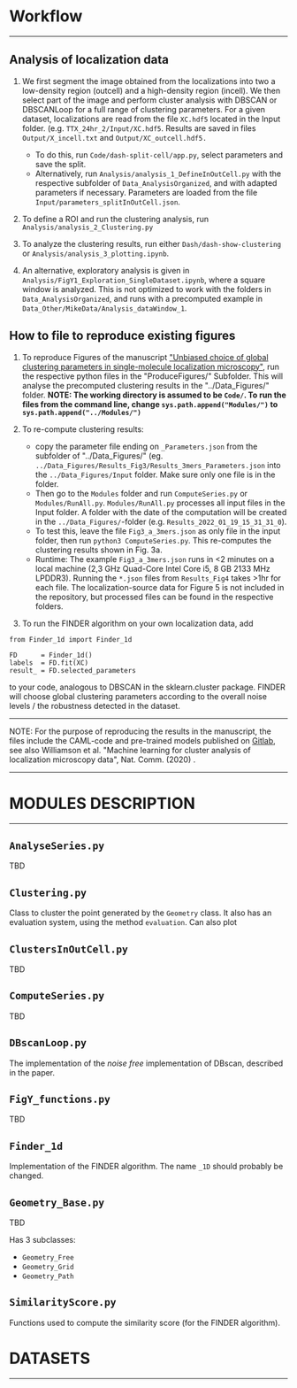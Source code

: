 # Workflow

-------------------------------

## Analysis of localization data

1. We first segment the image obtained from the localizations into two a low-density region (outcell) and a high-density region (incell). We then select part of the image and perform cluster analysis with DBSCAN or DBSCANLoop for a full range of clustering parameters. For a given dataset, localizations are read from the file ```XC.hdf5``` located in the Input folder. (e.g. ```TTX_24hr_2/Input/XC.hdf5```. Results are saved in files ```Output/X_incell.txt``` and ```Output/XC_outcell.hdf5.```
	- To do this, run ```Code/dash-split-cell/app.py```, select parameters and save the split.
	- Alternatively, run ```Analysis/analysis_1_DefineInOutCell.py``` with the respective subfolder of ```Data_AnalysisOrganized```, and with adapted parameters if necessary. Parameters are loaded from the file ```Input/parameters_splitInOutCell.json```.
	
2. To define a ROI and run the clustering analysis, run ```Analysis/analysis_2_Clustering.py```

3. To analyze the clustering results, run either ```Dash/dash-show-clustering``` or ```Analysis/analysis_3_plotting.ipynb```.

4. An alternative, exploratory analysis is given in ```Analysis/FigY1_Exploration_SingleDataset.ipynb```, where a square window is analyzed. This is not optimized to work with the folders in ```Data_AnalysisOrganized```, and runs with a precomputed example in ```Data_Other/MikeData/Analysis_dataWindow_1```.

## How to file to reproduce existing figures

1. To reproduce Figures of the manuscript ["Unbiased choice of global clustering parameters in single-molecule localization microscopy"](https://www.biorxiv.org/content/10.1101/2021.02.22.432198v1), run the respective python files in the "ProduceFigures/" Subfolder. This will analyse the precomputed clustering results in the "../Data_Figures/" folder. **NOTE: The working directory is assumed to be ```Code/```. To run the files from the command line, change ```sys.path.append("Modules/")``` to ```sys.path.append("../Modules/")```**

2. To re-compute clustering results:
	- copy the parameter file ending on ```_Parameters.json``` from the subfolder of "../Data_Figures/" (eg. ```../Data_Figures/Results_Fig3/Results_3mers_Parameters.json``` into the ```../Data_Figures/Input``` folder. Make sure only one file is in the folder. 
	- Then go to the ```Modules``` folder and run ```ComputeSeries.py``` or ```Modules/RunAll.py```. ```Modules/RunAll.py``` processes all input files in the Input folder. A folder with the date of the computation will be created in the ```../Data_Figures/```-folder (e.g. ```Results_2022_01_19_15_31_31_0```).
	- To test this, leave the file ```Fig3_a_3mers.json``` as only file in the input folder, then run ```python3 ComputeSeries.py```. This re-computes the clustering results shown in Fig. 3a. 
	- Runtime: The example ```Fig3_a_3mers.json``` runs in <2 minutes on a local machine (2,3 GHz Quad-Core Intel Core i5, 8 GB 2133 MHz LPDDR3). Running the ```*.json``` files from ```Results_Fig4``` takes >1hr for each file. The localization-source data for Figure 5 is not included in the repository, but processed files can be found in the respective folders.

3. To run the FINDER algorithm on your own localization data, add 

```
from Finder_1d import Finder_1d

FD      = Finder_1d()
labels  = FD.fit(XC)                
result_ = FD.selected_parameters
```

to your code, analogous to DBSCAN in the sklearn.cluster package. FINDER will choose global clustering parameters according to the overall noise levels / the robustness detected in the dataset.

****************************************************************************************************
NOTE: 
For the purpose of reproducing the results in the manuscript, the files include the CAML-code and pre-trained models published on [Gitlab](https://gitlab.com/quokka79/caml), see also
Williamson et al. "Machine learning for cluster analysis of localization
microscopy data", Nat. Comm. (2020) .
****************************************************************************************************

# MODULES DESCRIPTION

-----------------------------------------------------------

## `AnalyseSeries.py`


TBD

## `Clustering.py`

Class to cluster the point generated by the `Geometry` class.
It also has an evaluation system, using the method `evaluation`.
Can also plot

## `ClustersInOutCell.py`

TBD

## `ComputeSeries.py`

TBD

## `DBscanLoop.py`

The implementation of the *noise free* implementation of DBscan, described in the paper.

## `FigY_functions.py`

TBD

## `Finder_1d`

Implementation of the FINDER algorithm.
The name `_1D` should probably be changed.

## `Geometry_Base.py`

TBD

Has 3 subclasses:

* `Geometry_Free`
* `Geometry_Grid`
* `Geometry_Path`

## `SimilarityScore.py`

Functions used to compute the similarity score (for the FINDER algorithm).



# DATASETS

--------------------




